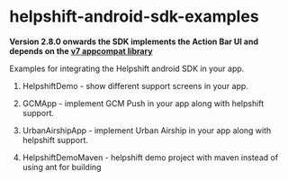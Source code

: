 helpshift-android-sdk-examples
==============================

**Version 2.8.0 onwards the SDK implements the Action Bar UI and depends on the <a href="http://developer.android.com/tools/support-library/features.html#v7" target="_blank">v7 appcompat library</a>**

Examples for integrating the Helpshift android SDK in your app.

1) HelpshiftDemo - show different support screens in your app.

2) GCMApp - implement GCM Push in your app along with helpshift support.

3) UrbanAirshipApp - implement Urban Airship in your app along with
helpshift support.

4) HelpshiftDemoMaven - helpshift demo project with maven instead of
using ant for building
